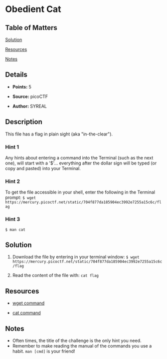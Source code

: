 # Obedient Cat

## Table of Matters

[Solution](#Solution)

[Resources](#Resources)

[Notes](#Notes)

## Details

- **Points:** 5

- **Source:** picoCTF

- **Author:** SYREAL

## Description

This file has a flag in plain sight (aka "in-the-clear").

### Hint 1

Any hints about entering a command into the Terminal (such as the next one), will start with a '$'... everything after the dollar sign will be typed (or copy and pasted) into your Terminal.

### Hint 2

To get the file accessible in your shell, enter the following in the Terminal prompt:
`$ wget https://mercury.picoctf.net/static/704f877da185904ec3992e7255a15c6c/flag`

### Hint 3

`$ man cat`

## Solution

1. Download the file by entering in your terminal window:
   `$ wget https://mercury.picoctf.net/static/704f877da185904ec3992e7255a15c6c/flag`

2. Read the content of the file with:
   `cat flag`

## Resources

- [wget command](https://www.man7.org/linux/man-pages/man1/wget.1.html)

- [cat command](https://man7.org/linux/man-pages/man1/cat.1.html)

## Notes

- Often times, the title of the challenge is the only hint you need.
- Remember to make reading the manual of the commands you use a habit. `man [cmd]` is your friend!

